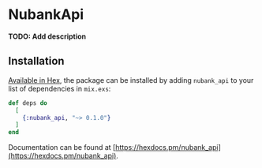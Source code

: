 # NubankApi

**TODO: Add description**

## Installation

[Available in Hex](https://hex.pm/packages/nubank_api), the package can be installed
by adding `nubank_api` to your list of dependencies in `mix.exs`:

```elixir
def deps do
  [
    {:nubank_api, "~> 0.1.0"}
  ]
end
```

Documentation can be found at [https://hexdocs.pm/nubank_api](https://hexdocs.pm/nubank_api).
